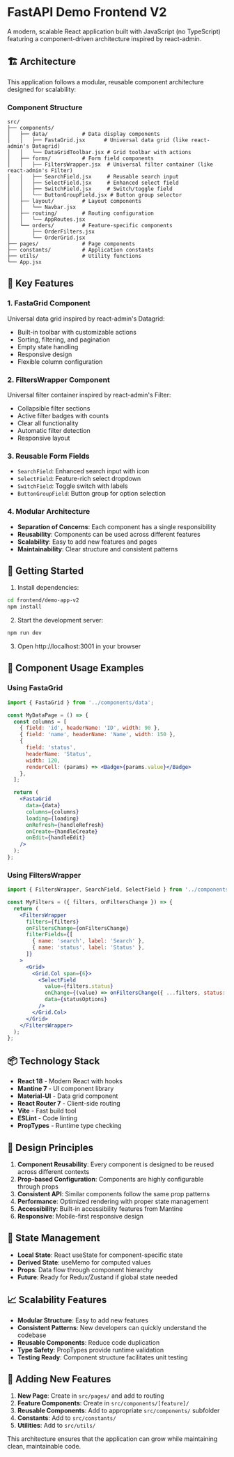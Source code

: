 # FastAPI Demo Frontend V2

A modern, scalable React application built with JavaScript (no TypeScript) featuring a component-driven architecture inspired by react-admin.

## 🏗️ Architecture

This application follows a modular, reusable component architecture designed for scalability:

### Component Structure

```
src/
├── components/
│   ├── data/           # Data display components
│   │   ├── FastaGrid.jsx      # Universal data grid (like react-admin's Datagrid)
│   │   └── DataGridToolbar.jsx # Grid toolbar with actions
│   ├── forms/          # Form field components
│   │   ├── FiltersWrapper.jsx  # Universal filter container (like react-admin's Filter)
│   │   ├── SearchField.jsx     # Reusable search input
│   │   ├── SelectField.jsx     # Enhanced select field
│   │   ├── SwitchField.jsx     # Switch/toggle field
│   │   └── ButtonGroupField.jsx # Button group selector
│   ├── layout/         # Layout components
│   │   └── Navbar.jsx
│   ├── routing/        # Routing configuration
│   │   └── AppRoutes.jsx
│   └── orders/         # Feature-specific components
│       ├── OrderFilters.jsx
│       └── OrderGrid.jsx
├── pages/              # Page components
├── constants/          # Application constants
├── utils/              # Utility functions
└── App.jsx
```

## 🎯 Key Features

### 1. FastaGrid Component
Universal data grid inspired by react-admin's Datagrid:
- Built-in toolbar with customizable actions
- Sorting, filtering, and pagination
- Empty state handling
- Responsive design
- Flexible column configuration

### 2. FiltersWrapper Component
Universal filter container inspired by react-admin's Filter:
- Collapsible filter sections
- Active filter badges with counts
- Clear all functionality
- Automatic filter detection
- Responsive layout

### 3. Reusable Form Fields
- `SearchField`: Enhanced search input with icon
- `SelectField`: Feature-rich select dropdown
- `SwitchField`: Toggle switch with labels
- `ButtonGroupField`: Button group for option selection

### 4. Modular Architecture
- **Separation of Concerns**: Each component has a single responsibility
- **Reusability**: Components can be used across different features
- **Scalability**: Easy to add new features and pages
- **Maintainability**: Clear structure and consistent patterns

## 🚀 Getting Started

1. Install dependencies:
```bash
cd frontend/demo-app-v2
npm install
```

2. Start the development server:
```bash
npm run dev
```

3. Open http://localhost:3001 in your browser

## 🔧 Component Usage Examples

### Using FastaGrid

```jsx
import { FastaGrid } from '../components/data';

const MyDataPage = () => {
  const columns = [
    { field: 'id', headerName: 'ID', width: 90 },
    { field: 'name', headerName: 'Name', width: 150 },
    { 
      field: 'status', 
      headerName: 'Status', 
      width: 120,
      renderCell: (params) => <Badge>{params.value}</Badge>
    },
  ];

  return (
    <FastaGrid
      data={data}
      columns={columns}
      loading={loading}
      onRefresh={handleRefresh}
      onCreate={handleCreate}
      onEdit={handleEdit}
    />
  );
};
```

### Using FiltersWrapper

```jsx
import { FiltersWrapper, SearchField, SelectField } from '../components/forms';

const MyFilters = ({ filters, onFiltersChange }) => {
  return (
    <FiltersWrapper
      filters={filters}
      onFiltersChange={onFiltersChange}
      filterFields={[
        { name: 'search', label: 'Search' },
        { name: 'status', label: 'Status' },
      ]}
    >
      <Grid>
        <Grid.Col span={6}>
          <SelectField
            value={filters.status}
            onChange={(value) => onFiltersChange({ ...filters, status: value })}
            data={statusOptions}
          />
        </Grid.Col>
      </Grid>
    </FiltersWrapper>
  );
};
```

## 📦 Technology Stack

- **React 18** - Modern React with hooks
- **Mantine 7** - UI component library
- **Material-UI** - Data grid component
- **React Router 7** - Client-side routing
- **Vite** - Fast build tool
- **ESLint** - Code linting
- **PropTypes** - Runtime type checking

## 🎨 Design Principles

1. **Component Reusability**: Every component is designed to be reused across different contexts
2. **Prop-based Configuration**: Components are highly configurable through props
3. **Consistent API**: Similar components follow the same prop patterns
4. **Performance**: Optimized rendering with proper state management
5. **Accessibility**: Built-in accessibility features from Mantine
6. **Responsive**: Mobile-first responsive design

## 🔄 State Management

- **Local State**: React useState for component-specific state
- **Derived State**: useMemo for computed values
- **Props**: Data flow through component hierarchy
- **Future**: Ready for Redux/Zustand if global state needed

## 📈 Scalability Features

- **Modular Structure**: Easy to add new features
- **Consistent Patterns**: New developers can quickly understand the codebase
- **Reusable Components**: Reduce code duplication
- **Type Safety**: PropTypes provide runtime validation
- **Testing Ready**: Component structure facilitates unit testing

## 🧩 Adding New Features

1. **New Page**: Create in `src/pages/` and add to routing
2. **Feature Components**: Create in `src/components/[feature]/`
3. **Reusable Components**: Add to appropriate `src/components/` subfolder
4. **Constants**: Add to `src/constants/`
5. **Utilities**: Add to `src/utils/`

This architecture ensures that the application can grow while maintaining clean, maintainable code.
